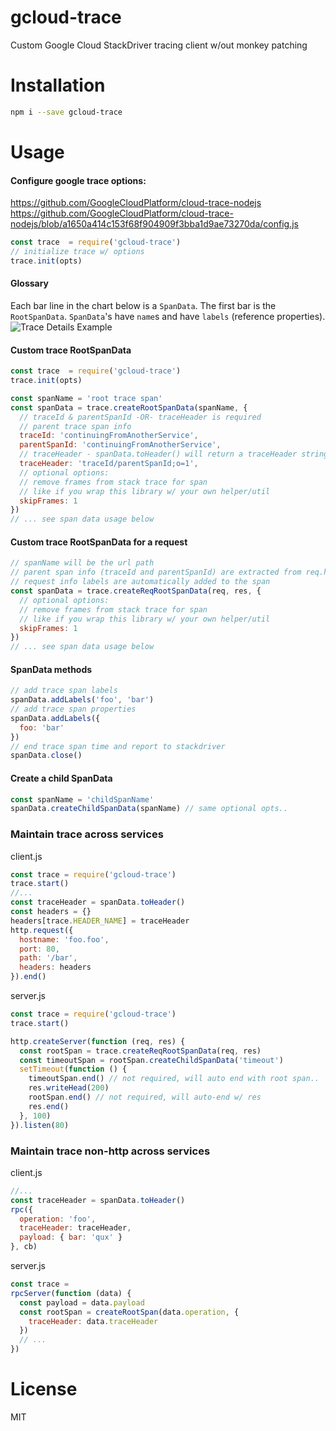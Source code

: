 # gcloud-trace
Custom Google Cloud StackDriver tracing client w/out monkey patching

# Installation
```bash
npm i --save gcloud-trace
```

# Usage
#### Configure google trace options:
https://github.com/GoogleCloudPlatform/cloud-trace-nodejs
https://github.com/GoogleCloudPlatform/cloud-trace-nodejs/blob/a1650a414c153f68f904909f3bba1d9ae73270da/config.js
```js
const trace  = require('gcloud-trace')
// initialize trace w/ options
trace.init(opts)
```

#### Glossary
Each bar line in the chart below is a `SpanData`.
The first bar is the `RootSpanData`. `SpanData`'s have `name`s and have `labels` (reference properties).
![Trace Details Example](https://cloud.google.com/trace/images/trace_details.png)

#### Custom trace RootSpanData
```js
const trace  = require('gcloud-trace')
trace.init(opts)

const spanName = 'root trace span'
const spanData = trace.createRootSpanData(spanName, {
  // traceId & parentSpanId -OR- traceHeader is required
  // parent trace span info
  traceId: 'continuingFromAnotherService',
  parentSpanId: 'continuingFromAnotherService',
  // traceHeader - spanData.toHeader() will return a traceHeader string to trace across services
  traceHeader: 'traceId/parentSpanId;o=1',
  // optional options:
  // remove frames from stack trace for span
  // like if you wrap this library w/ your own helper/util
  skipFrames: 1
})
// ... see span data usage below
```

#### Custom trace RootSpanData for a request
```js
// spanName will be the url path
// parent span info (traceId and parentSpanId) are extracted from req.headers[trace.HEADER_NAME]
// request info labels are automatically added to the span
const spanData = trace.createReqRootSpanData(req, res, {
  // optional options:
  // remove frames from stack trace for span
  // like if you wrap this library w/ your own helper/util
  skipFrames: 1
})
// ... see span data usage below
```

#### SpanData methods
```js
// add trace span labels
spanData.addLabels('foo', 'bar')
// add trace span properties
spanData.addLabels({
  foo: 'bar'
})
// end trace span time and report to stackdriver
spanData.close()
```

#### Create a child SpanData
```js
const spanName = 'childSpanName'
spanData.createChildSpanData(spanName) // same optional opts..
```

### Maintain trace across services
client.js
```js
const trace = require('gcloud-trace')
trace.start()
//...
const traceHeader = spanData.toHeader()
const headers = {}
headers[trace.HEADER_NAME] = traceHeader
http.request({
  hostname: 'foo.foo',
  port: 80,
  path: '/bar',
  headers: headers
}).end()
```
server.js
```js
const trace = require('gcloud-trace')
trace.start()

http.createServer(function (req, res) {
  const rootSpan = trace.createReqRootSpanData(req, res)
  const timeoutSpan = rootSpan.createChildSpanData('timeout')
  setTimeout(function () {
    timeoutSpan.end() // not required, will auto end with root span..
    res.writeHead(200)
    rootSpan.end() // not required, will auto-end w/ res
    res.end()
  }, 100)
}).listen(80)
```

### Maintain trace non-http across services
client.js
```js
//...
const traceHeader = spanData.toHeader()
rpc({
  operation: 'foo',
  traceHeader: traceHeader,
  payload: { bar: 'qux' }
}, cb)
```
server.js
```js
const trace =
rpcServer(function (data) {
  const payload = data.payload
  const rootSpan = createRootSpan(data.operation, {
    traceHeader: data.traceHeader
  })
  // ...
})
```

# License
MIT
